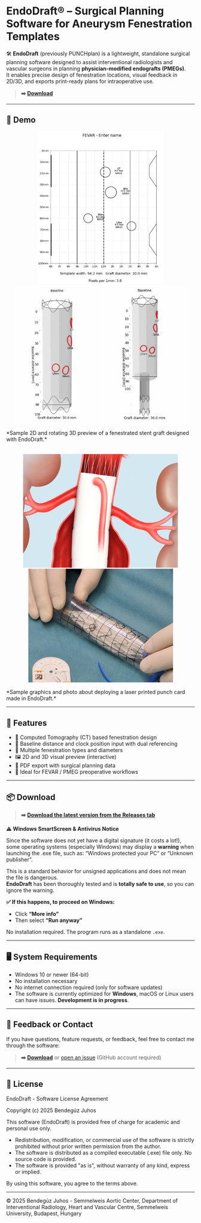 # EndoDraft® – Surgical Planning Software for Aneurysm Fenestration Templates

🛠️ **EndoDraft** (previously PUNCHplan) is a lightweight, standalone surgical planning software designed to assist interventional radiologists and vascular surgeons in planning **physician-modified endografts (PMEGs)**.  
It enables precise design of fenestration locations, visual feedback in 2D/3D, and exports print-ready plans for intraoperative use.
> **➡️ [Download](#-download)**
---

## 🎥 Demo

<!-- ![3D Model Preview](./media/punchplan_demo_inf.gif) -->
<p align="center">
  <img src="./media/2d_view.PNG" width="340"/>
  <img src="./media/punchplan_demo_tube_inf.gif" width="223"/>
  <img src="./media/punchplan_demo_bif_inf.gif" width="237"/>
</p>
*Sample 2D and rotating 3D preview of a fenestrated stent graft designed with EndoDraft.*
<br><br>
<p align="center">
  <img src="./media/sample_aaa.png" width="414"/>
  <img src="./media/punchplan_method.jpg" width="387"/>
</p>
*Sample graphics and photo about deploying a laser printed punch card made in EndoDraft.*

---

## 🚀 Features

- 🧭 Computed Tomography (CT) based fenestration design
- 📏 Baseline distance and clock position input with dual referencing
- 🎯 Multiple fenestration types and diameters
- 🖼 2D and 3D visual preview (interactive)
- 📄 PDF export with surgical planning data
- 🧠 Ideal for FEVAR / PMEG preoperative workflows

---

## 📦 Download

> **➡️ [Download the latest version from the Releases tab](https://github.com/BenBalder/PUNCHplan/releases)**

**⚠️ Windows SmartScreen & Antivirus Notice**<br>

Since the software does not yet have a digital signature (it costs a lot!), some operating systems (especially Windows) may display a **warning** when launching the .exe file, such as:
“Windows protected your PC” or “Unknown publisher”.

This is a standard behavior for unsigned applications and does not mean the file is dangerous.<br>
**EndoDraft** has been thoroughly tested and is **totally safe to use**, so you can ignore the warning.

**✅ If this happens, to proceed on Windows:**

- Click **“More info”**
- Then select **“Run anyway”**

No installation required. The program runs as a standalone `.exe`.

---

## 🖥 System Requirements

- Windows 10 or newer (64-bit)
- No installation necessary
- No internet connection required (only for software updates)
- The software is currently optimized for **Windows**, macOS or Linux users can have issues. **Development is in progress**.

---

## 📧 Feedback or Contact

If you have questions, feature requests, or feedback, feel free to contact me through the software:

> **➡️ [Download](#-download)**  or [open an issue](https://github.com/BenBalder/PUNCHplan/issues) (GitHub account required)

---

## 📜 License
EndoDraft - Software License Agreement

Copyright (c) 2025 Bendegúz Juhos

This software (EndoDraft) is provided free of charge for academic and personal use only.

- Redistribution, modification, or commercial use of the software is strictly prohibited without prior written permission from the author.
- The software is distributed as a compiled executable (.exe) file only. No source code is provided.
- The software is provided "as is", without warranty of any kind, express or implied.

By using this software, you agree to the terms above.

---

© 2025 Bendegúz Juhos - Semmelweis Aortic Center, Department of Interventional Radiology, Heart and Vascular Centre, Semmelweis University, Budapest, Hungary


